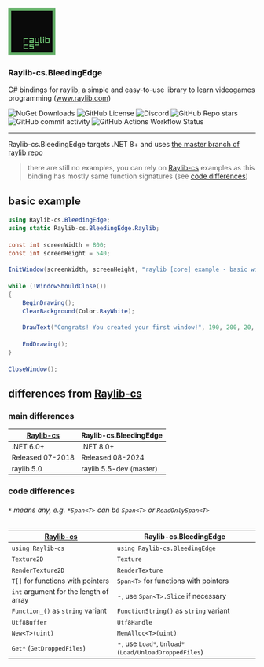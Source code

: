![logo](Assets/Logo-96.png)

### Raylib-cs.BleedingEdge
C# bindings for raylib, a simple and easy-to-use library to learn videogames programming (www.raylib.com)

![NuGet Downloads](https://img.shields.io/nuget/dt/Raylib-cs.BleedingEdge?style=flat-square&logo=nuget)
![GitHub License](https://img.shields.io/github/license/danilwhale/Raylib-cs.BleedingEdge?style=flat-square)
![Discord](https://img.shields.io/discord/426912293134270465?style=flat-square&logo=discord&logoColor=white)
![GitHub Repo stars](https://img.shields.io/github/stars/danilwhale/Raylib-cs.BleedingEdge?style=flat-square)
![GitHub commit activity](https://img.shields.io/github/commit-activity/w/danilwhale/Raylib-cs.BleedingEdge?style=flat-square)
![GitHub Actions Workflow Status](https://img.shields.io/github/actions/workflow/status/danilwhale/Raylib-cs.BleedingEdge/build.yml?style=flat-square&logo=githubactions&logoColor=white)

---

Raylib-cs.BleedingEdge targets .NET 8+ and uses [the master branch of raylib repo](https://github.com/raysan5/raylib/tree/master)

> there are still no examples, you can rely on [Raylib-cs](https://github.com/chrisdill/raylib-cs) examples
> as this binding has mostly same function signatures (see [code differences](#code-differences))

basic example
---

```csharp
using Raylib-cs.BleedingEdge;
using static Raylib-cs.BleedingEdge.Raylib;

const int screenWidth = 800;
const int screenHeight = 540;

InitWindow(screenWidth, screenHeight, "raylib [core] example - basic window");

while (!WindowShouldClose())
{
    BeginDrawing();
    ClearBackground(Color.RayWhite);
    
    DrawText("Congrats! You created your first window!", 190, 200, 20, Color.LightGray);
    
    EndDrawing();
}

CloseWindow();
```

differences from [Raylib-cs](https://github.com/ChrisDill/Raylib-cs)
---

### main differences
| [Raylib-cs](https://github.com/chrisdill/raylib-cs) | Raylib-cs.BleedingEdge  |
|-----------------------------------------------------|-------------------------|
| .NET 6.0+                                           | .NET 8.0+               |
| Released 07-2018                                    | Released 08-2024        |
| raylib 5.0                                          | raylib 5.5-dev (master) |

### code differences
###### `*` means *any*, e.g. `*Span<T>` can be `Span<T>` or `ReadOnlySpan<T>`
| [Raylib-cs](https://github.com/chrisdill/raylib-cs) | Raylib-cs.BleedingEdge                                   |
|-----------------------------------------------------|----------------------------------------------------------|
| `using Raylib-cs`                                   | `using Raylib-cs.BleedingEdge`                           |
| `Texture2D`                                         | `Texture`                                                |
| `RenderTexture2D`                                   | `RenderTexture`                                          |
| `T[]` for functions with pointers                   | `Span<T>` for functions with pointers                    |
| `int` argument for the length of array              | -, use `Span<T>.Slice` if necessary                      |
| `Function_()` as `string` variant                   | `FunctionString()` as `string` variant                   |
| `Utf8Buffer`                                        | `Utf8Handle`                                             |
| `New<T>(uint)`                                      | `MemAlloc<T>(uint)`                                      |
| `Get*` (`GetDroppedFiles`)                          | -, use `Load*`, `Unload*` (`Load/UnloadDroppedFiles`)    |